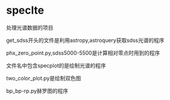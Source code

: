 # speclte
处理光谱数据的项目

get_sdss开头的文件是利用astropy,astroquery获取sdss光谱的程序

phx_zero_point.py,sdss5000-5500是计算相对零点时用到的程序

文件名中包含specplot的是绘制光谱的程序

two_color_plot.py是绘制双色图

bp_bp-rp.py赫罗图的程序

